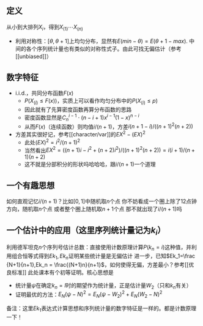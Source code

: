 ## 定义
从小到大排列$X_i$，得到$X_{(1)}\cdots X_{(n)}$
- 利用对称性：$[\theta,\theta+1]$上均匀分布，显然有$E (min-\theta)=E(\theta+1-max)$. 中间的各个序列统计量也有类似的对称性式子。由此可找无偏估计（参考[[unbiased]]）
## 数字特征
- i.i.d.，共同分布函数$F(x)$
    - $P(X_{(i)}\le F(x))$，实质上可以看作均匀分布中的$P(X_{(i)}\le p)$
    - 因此就有了先算密度函数再算分布函数的思路
    - 密度函数显然是$C_n^{i-1}\cdot (n-i+1)x^{i-1}(1-x)^{n-i}$
    - 从而$F(x)$（连续函数）则均值$i/(n+1)$，方差$i(n+1-i)/((n+1)^2(n+2))$
- 方差其实很好记，参考[[character/var]]的$EX^2 - (EX)^2$
  - 此处$(EX)^2 = i^2/(n+1)^2$
  - 当然看出$EX^2 = ((n+1)i-i^2+(n+2)i^2)/((n+1)^2(n+2))=i(i+1)/(n+1)(n+2)$
  - 这不就是分部积分的形状吗哈哈哈，跟$i/(n+1)$一个道理
## 一个有趣思想
如何直观记忆$i/(n+1)$？比如$[0,1]$中随机取$n$个点
你不妨看成一个圈上除了12点钟方向，随机取$n$个点
或者整个圈上随机取$n+1$个点
那不就出现了$i/(n+1)$吗
## 一个估计中的应用（这里序列统计量记为$k_i$）
利用德军坦克$n$个序列号估计总数：直接使用计数原理计算$P(k_n=i)$这种值，并利用组合恒等式得到$Ek_1,Ek_n$证明某些统计量是无偏估计
进一步，已知$Ek_1=\frac {N+1}{n+1},Ek_n = \frac{(N+1)n}{n+1}$，如何使得无偏，方差最小？参考[[优良标准]]
此处课本有个初等证明。核心思想是
- 统计量$\psi$在确定$k_n=l$时的期望作为统计量，正是估计量$W_2$（只和$k_n$有关）
- 证明最优的方法：$E_N(\psi-N)^2=E_N(\psi-W_2)^2+E_N(W_2-N)^2$

备注：这里$Ek_1$表达式计算思想和序列统计量的数字特征是一样的。都是计数原理一下！